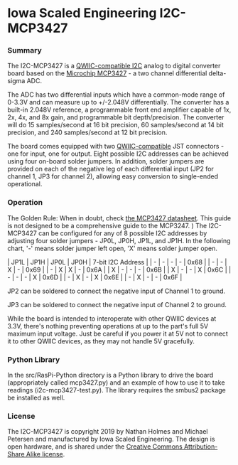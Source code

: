 # Iowa Scaled Engineering I2C-MCP3427

### Summary

The I2C-MCP3427 is a [QWIIC-compatible I2C](https://www.sparkfun.com/qwiic) analog to digital converter board based
on the [Microchip MCP3427](https://www.microchip.com/wwwproducts/en/MCP3427) - a two channel
differential delta-sigma ADC.

The ADC has two differential inputs which have a common-mode range of 0-3.3V and can measure up to 
+/-2.048V differentially.  The converter has a built-in 2.048V reference, a programmable front end
amplifier capable of 1x, 2x, 4x, and 8x gain, and programmable bit depth/precision.  The converter 
will do 15 samples/second at 16 bit precision,  60 samples/second at 14 bit precision, and 240 
samples/second at 12 bit precision.

The board comes equipped with two [QWIIC-compatible](https://www.sparkfun.com/qwiic) JST connectors - one
for input, one for output.  Eight possible I2C addresses can be achieved using four on-board solder
jumpers.  In addition, solder jumpers are provided on each of the negative leg of each differential input (JP2 for
channel 1, JP3 for channel 2), allowing easy conversion to single-ended operational.

### Operation

The Golden Rule:  When in doubt, check [the MCP3427
datasheet](https://www.microchip.com/wwwproducts/en/MCP3427).  This guide is not
designed to be a comprehensive guide to the MCP3247.
)
The I2C-MCP3427 can be configured for any of 8 possible I2C addresses by adjusting four solder jumpers - 
JP0L, JP0H, JP1L, and JP1H.  In the following chart, '-' means solder jumper left open, 'X' means solder jumper open.

| JP1L | JP1H | JP0L | JP0H | 7-bit I2C Address |
|  -   |  -   |  -   |  -   | 0x68              |
|  -   |  -   |  X   |  -   | 0x69              |
|  -   |  X   |  X   |  -   | 0x6A              |
|  X   |  -   |  -   |  -   | 0x6B              |
|  X   |  -   |  -   |  X   | 0x6C              |
|  -   |  -   |  -   |  X   | 0x6D              |
|  -   |  X   |  -   |  X   | 0x6E              |
|  -   |  X   |  -   |  -   | 0x6F              |

JP2 can be soldered to connect the negative input of Channel 1 to ground.

JP3 can be soldered to connect the negative input of Channel 2 to ground.

While the board is intended to interoperate with other QWIIC devices at 3.3V, there's nothing preventing operations at up to the
part's full 5V maximum input voltage.  Just be careful if you power it at 5V not to connect it to other QWIIC devices, as they may
not handle 5V gracefully.

### Python Library

In the src/RasPi-Python directory is a Python library to drive the board (appropriately called mcp3427.py) and an example of how to use
it to take readings (i2c-mcp3427-test.py).  The library requires the smbus2 package be installed as well.

### License

The I2C-MCP3427 is copyright 2019 by Nathan Holmes and Michael Petersen and manufactured by Iowa
Scaled Engineering.  The design is open hardware, and is shared under the
[Creative Commons Attribution-Share Alike
license](https://creativecommons.org/licenses/by-sa/4.0/legalcode).
